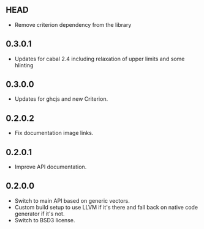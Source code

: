 HEAD
-------
* Remove criterion dependency from the library

0.3.0.1
-------
* Updates for cabal 2.4 including relaxation of upper limits and some hlinting

0.3.0.0
-------
* Updates for ghcjs and new Criterion.

0.2.0.2
-------
* Fix documentation image links.

0.2.0.1
-------
* Improve API documentation.

0.2.0.0
-------
* Switch to main API based on generic vectors.
* Custom build setup to use LLVM if it's there and fall back on native
  code generator if it's not.
* Switch to BSD3 license.
